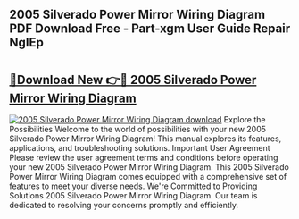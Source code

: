 ## 2005 Silverado Power Mirror Wiring Diagram PDF Download Free - Part-xgm User Guide Repair NgIEp

# <h2><a href="http://dfh8n7v.blite.top/?on=2005+Silverado+Power+Mirror+Wiring+Diagram">🔗Download New 👉🔴 2005 Silverado Power Mirror Wiring Diagram</a></h2>

[![2005 Silverado Power Mirror Wiring Diagram download](https://i.imgur.com/lujVjoI.png)](http://dfh8n7v.blite.top/?on=2005+Silverado+Power+Mirror+Wiring+Diagram)
Explore the Possibilities Welcome to the world of possibilities with your new 2005 Silverado Power Mirror Wiring Diagram! This manual explores its features, applications, and troubleshooting solutions. Important User Agreement Please review the user agreement terms and conditions before operating your new 2005 Silverado Power Mirror Wiring Diagram. This 2005 Silverado Power Mirror Wiring Diagram comes equipped with a comprehensive set of features to meet your diverse needs. We're Committed to Providing Solutions 2005 Silverado Power Mirror Wiring Diagram. Our team is dedicated to resolving your concerns promptly and efficiently.
